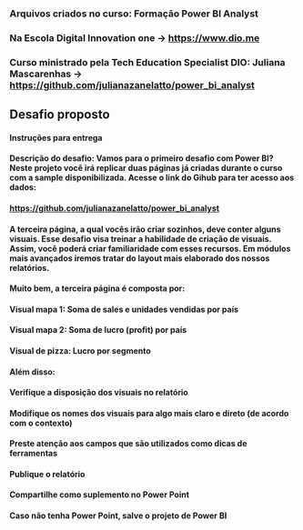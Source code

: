 ### Arquivos criados no curso: Formação Power BI Analyst
### Na Escola Digital Innovation one -> https://www.dio.me
### Curso ministrado pela Tech Education Specialist DIO: Juliana Mascarenhas -> https://github.com/julianazanelatto/power_bi_analyst

## Desafio proposto
#### Instruções para entrega
#### Descrição do desafio: Vamos para o primeiro desafio com Power BI? Neste projeto você irá replicar duas páginas já criadas durante o curso com a sample disponibilizada. Acesse o link do Gihub para ter acesso aos dados: 
#### 
#### https://github.com/julianazanelatto/power_bi_analyst 
#### 
#### A terceira página, a qual vocês irão criar sozinhos, deve conter alguns visuais. Esse desafio visa treinar a habilidade de criação de visuais. Assim, você poderá criar familiaridade com esses recursos. Em módulos mais avançados iremos tratar do layout mais elaborado dos nossos relatórios.  
#### 
#### Muito bem, a terceira página é composta por: 
#### 
#### Visual mapa 1: Soma de sales e unidades vendidas por país 
#### 
#### Visual mapa 2: Soma de lucro (profit) por país 
#### 
#### Visual de pizza: Lucro por segmento 
#### 
####  
#### 
#### Além disso: 
#### 
#### Verifique a disposição dos visuais no relatório 
#### 
#### Modifique os nomes dos visuais para algo mais claro e direto (de acordo com o contexto) 
#### 
#### Preste atenção aos campos que são utilizados como dicas de ferramentas  
#### 
#### Publique o relatório 
#### 
#### Compartilhe como suplemento no Power Point 
#### 
#### Caso não tenha Power Point, salve o projeto de Power BI  
